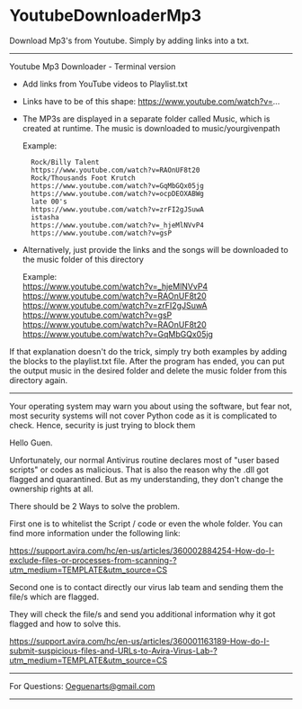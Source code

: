 # YoutubeDownloaderMp3
Download Mp3's from Youtube. Simply by adding links into a txt. 

------------------------------------------------------------------------------


Youtube Mp3 Downloader - Terminal version

- Add links from YouTube videos to Playlist.txt
- Links have to be of this shape: https://www.youtube.com/watch?v=...
- The MP3s are displayed in a separate folder called Music, which is created at runtime. The music is downloaded to music/yourgivenpath 

	Example:

		Rock/Billy Talent															
		https://www.youtube.com/watch?v=RAOnUF8t20								
		Rock/Thousands Foot Krutch
		https://www.youtube.com/watch?v=GqMbGQx05jg			
		https://www.youtube.com/watch?v=ocpDEOXABWg		
		late 00's																
		https://www.youtube.com/watch?v=zrFI2gJSuwA					
		istasha										
		https://www.youtube.com/watch?v=_hjeMlNVvP4					
		https://www.youtube.com/watch?v=gsP

- Alternatively, just provide the links and the songs will be downloaded to the music folder of this directory								

	Example:	
		https://www.youtube.com/watch?v=_hjeMlNVvP4
		https://www.youtube.com/watch?v=RAOnUF8t20										
		https://www.youtube.com/watch?v=zrFI2gJSuwA
		https://www.youtube.com/watch?v=gsP								
		https://www.youtube.com/watch?v=RAOnUF8t20
		https://www.youtube.com/watch?v=GqMbGQx05jg


If that explanation doesn't do the trick, simply try both examples by adding the blocks to the playlist.txt file. After the program has ended, you can put the output music in the desired folder and delete the music folder from this directory again.
	
------------------------------------------------------------------------------


Your operating system may warn you about using the software, but fear not, most security systems will not cover Python code as it is complicated to check. Hence, security is just trying to block them


Hello Guen.

Unfortunately, our normal Antivirus routine declares most of "user based scripts" or codes as malicious. That is also the reason why the .dll got flagged and quarantined. But as my understanding, they don't change the ownership rights at all.

There should be 2 Ways to solve the problem. 

First one is to whitelist the Script / code or even the whole folder. You can find more information under the following link:

https://support.avira.com/hc/en-us/articles/360002884254-How-do-I-exclude-files-or-processes-from-scanning-?utm_medium=TEMPLATE&utm_source=CS

 
Second one is to contact directly our virus lab team and sending them the file/s which are flagged.

They will check the file/s and send you additional information why it got flagged and how to solve this.

https://support.avira.com/hc/en-us/articles/360001163189-How-do-I-submit-suspicious-files-and-URLs-to-Avira-Virus-Lab-?utm_medium=TEMPLATE&utm_source=CS


------------------------------------------------------------------------------


For Questions: Oeguenarts@gmail.com


------------------------------------------------------------------------------
